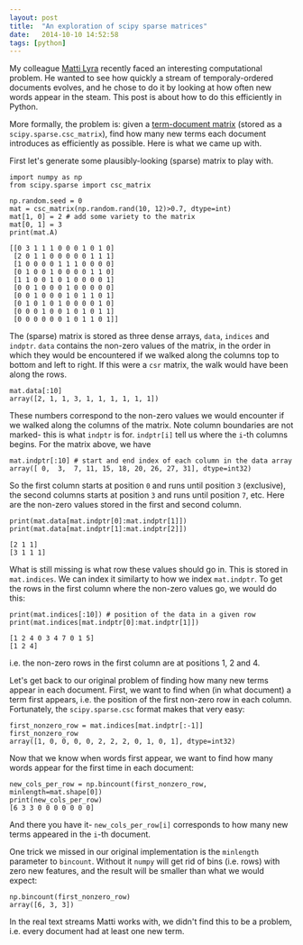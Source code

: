 ```yaml
---
layout: post
title:  "An exploration of scipy sparse matrices"
date:   2014-10-10 14:52:58
tags: [python]
---
```


My colleague [Matti Lyra](https://github.com/mattilyra) recently faced an
interesting computational problem.  He wanted to see how quickly a stream of
temporaly-ordered documents evolves, and he chose to do it by looking at how
often new words appear in the steam. This post is about how to do this
efficiently in Python.

More formally, the problem is: given a [term-document
matrix](http://en.wikipedia.org/wiki/Document-term_matrix) (stored as a
`scipy.sparse.csc_matrix`), find how many new terms each document introduces as
efficiently as possible. Here is what we came up with.

First let's generate some plausibly-looking (sparse) matrix to play with.


    import numpy as np
    from scipy.sparse import csc_matrix

    np.random.seed = 0
    mat = csc_matrix(np.random.rand(10, 12)>0.7, dtype=int)
    mat[1, 0] = 2 # add some variety to the matrix
    mat[0, 1] = 3
    print(mat.A)

    [[0 3 1 1 1 0 0 0 1 0 1 0]
     [2 0 1 1 0 0 0 0 0 1 1 1]
     [1 0 0 0 0 1 1 1 0 0 0 0]
     [0 1 0 0 1 0 0 0 0 1 1 0]
     [1 1 0 0 1 0 1 0 0 0 0 1]
     [0 0 1 0 0 0 1 0 0 0 0 0]
     [0 0 1 0 0 0 1 0 1 1 0 1]
     [0 1 0 1 0 1 0 0 0 0 1 0]
     [0 0 0 1 0 0 1 0 1 0 1 1]
     [0 0 0 0 0 0 1 0 1 1 0 1]]


The (sparse) matrix is stored as three dense arrays, `data`, `indices` and
`indptr`. `data` contains the non-zero values of the matrix, in the order in
which they would be encountered if we walked along the columns top to bottom and
left to right. If this were a `csr` matrix, the walk would have been along the
rows.


    mat.data[:10]
    array([2, 1, 1, 3, 1, 1, 1, 1, 1, 1])



These numbers correspond to the non-zero values we would encounter if we walked
along the columns of the matrix. Note column boundaries are not marked- this is
what `indptr` is for. `indptr[i]` tell us where the `i`-th columns begins. For
the matrix above, we have


    mat.indptr[:10] # start and end index of each column in the data array
    array([ 0,  3,  7, 11, 15, 18, 20, 26, 27, 31], dtype=int32)



So the first column starts at position `0` and runs until position `3`
(exclusive), the second columns starts at position `3` and runs until position
`7`, etc. Here are the non-zero values stored in the first and second column.


    print(mat.data[mat.indptr[0]:mat.indptr[1]])
    print(mat.data[mat.indptr[1]:mat.indptr[2]])

    [2 1 1]
    [3 1 1 1]


What is still missing is what row these values should go in. This is stored in
`mat.indices`. We can index it similarty to how we index `mat.indptr`. To get
the rows in the first column where the non-zero values go, we would do this:


    print(mat.indices[:10]) # position of the data in a given row
    print(mat.indices[mat.indptr[0]:mat.indptr[1]])

    [1 2 4 0 3 4 7 0 1 5]
    [1 2 4]


i.e. the non-zero rows in the first column are at positions 1, 2 and 4.

Let's get back to our original problem of finding how many new terms appear in
each document. First, we want to find when (in what document) a term first
appears, i.e. the position of the first non-zero row in each column.
Fortunately, the `scipy.sparse.csc` format makes that very easy:


    first_nonzero_row = mat.indices[mat.indptr[:-1]]
    first_nonzero_row
    array([1, 0, 0, 0, 0, 2, 2, 2, 0, 1, 0, 1], dtype=int32)



Now that we know when words first appear, we want to find how many words appear
for the first time in each document:


    new_cols_per_row = np.bincount(first_nonzero_row, minlength=mat.shape[0])
    print(new_cols_per_row)
    [6 3 3 0 0 0 0 0 0 0]


And there you have it- `new_cols_per_row[i]` corresponds to how many new terms
appeared in the `i`-th document.

One trick we missed in our original implementation is the `minlength` parameter
to `bincount`. Without it `numpy` will get rid of bins (i.e. rows) with zero new
features, and the result will be smaller than what we would expect:


    np.bincount(first_nonzero_row)
    array([6, 3, 3])



In the real text streams Matti works with, we didn't find this to be a problem,
i.e. every document had at least one new term.

